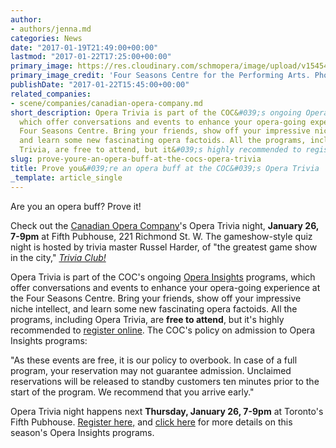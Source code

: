 ```yaml
---
author:
- authors/jenna.md
categories: News
date: "2017-01-19T21:49:00+00:00"
lastmod: "2017-01-22T17:25:00+00:00"
primary_image: https://res.cloudinary.com/schmopera/image/upload/v1545409169/media/webhook-uploads/1484937158854/2017-01-20---FSC.jpg.jpg
primary_image_credit: 'Four Seasons Centre for the Performing Arts. Photo: Sam Javanrouh.'
publishDate: "2017-01-22T15:45:00+00:00"
related_companies:
- scene/companies/canadian-opera-company.md
short_description: Opera Trivia is part of the COC&#039;s ongoing Opera Insights programs,
  which offer conversations and events to enhance your opera-going experience at the
  Four Seasons Centre. Bring your friends, show off your impressive niche intellect,
  and learn some new fascinating opera factoids. All the programs, including Opera
  Trivia, are free to attend, but it&#039;s highly recommended to register online.
slug: prove-youre-an-opera-buff-at-the-cocs-opera-trivia
title: Prove you&#039;re an opera buff at the COC&#039;s Opera Trivia
_template: article_single
---
```


Are you an opera buff? Prove it! 

Check out the [Canadian Opera Company](/scene/companies/canadian-opera-company/)'s Opera Trivia night, **January 26, 7-9pm** at Fifth Pubhouse, 221 Richmond St. W. The gameshow-style quiz night is hosted by trivia master Russel Harder, of "the greatest game show in the city," [*Trivia Club!*](https://www.facebook.com/TriviaClub/) 

Opera Trivia is part of the COC's ongoing [Opera Insights](http://www.coc.ca/ExploreAndLearn/Adults/OperaInsights.aspx) programs, which offer conversations and events to enhance your opera-going experience at the Four Seasons Centre. Bring your friends, show off your impressive niche intellect, and learn some new fascinating opera factoids. All the programs, including Opera Trivia, are **free to attend**, but it's highly recommended to [register online](http://my.coc.ca/auxiliary/Reserve.aspx?p=837). The COC's policy on admission to Opera Insights programs:

"As these events are free, it is our policy to overbook. In case of a full program, your reservation may not guarantee admission. Unclaimed reservations will be released to standby customers ten minutes prior to the start of the program. We recommend that you arrive early."

Opera Trivia night happens next **Thursday, January 26, 7-9pm** at Toronto's Fifth Pubhouse. [Register here,](http://my.coc.ca/auxiliary/Reserve.aspx?p=837) and [click here](http://www.coc.ca/ExploreAndLearn/Adults/OperaInsights.aspx) for more details on this season's Opera Insights programs. 

